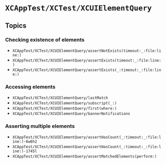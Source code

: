 # ``XCAppTest/XCTest/XCUIElementQuery``

## Topics

### Checking existence of elements

- ``XCAppTest/XCTest/XCUIElementQuery/assertNotExists(timeout:_:file:line:)``
- ``XCAppTest/XCTest/XCUIElementQuery/assertExists(timeout:_:file:line:)``
- ``XCAppTest/XCTest/XCUIElementQuery/assertExists(_:timeout:_:file:line:)``

### Accessing elements

- ``XCAppTest/XCTest/XCUIElementQuery/lastMatch``
- ``XCAppTest/XCTest/XCUIElementQuery/subscript(_:)``
- ``XCAppTest/XCTest/XCUIElementQuery/first(where:)``
- ``XCAppTest/XCTest/XCUIElementQuery/bannerNotifications``

### Asserting multiple elements

- ``XCAppTest/XCTest/XCUIElementQuery/assertHasCount(_:timeout:_:file:line:)-6w6h2``
- ``XCAppTest/XCTest/XCUIElementQuery/assertHasCount(_:timeout:_:file:line:)-1745l``
- ``XCAppTest/XCTest/XCUIElementQuery/assertMatchedElements(perform:)``
